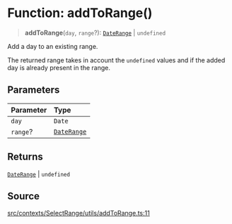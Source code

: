 # Function: addToRange()

> **addToRange**(`day`, `range`?): [`DateRange`](../type-aliases/DateRange.md) \| `undefined`

Add a day to an existing range.

The returned range takes in account the `undefined` values and if the added
day is already present in the range.

## Parameters

| Parameter | Type |
| :------ | :------ |
| `day` | `Date` |
| `range`? | [`DateRange`](../type-aliases/DateRange.md) |

## Returns

[`DateRange`](../type-aliases/DateRange.md) \| `undefined`

## Source

[src/contexts/SelectRange/utils/addToRange.ts:11](https://github.com/gpbl/react-day-picker/blob/a604fd23887c832117da414a9c63b1b84efb97d9/src/contexts/SelectRange/utils/addToRange.ts#L11)
